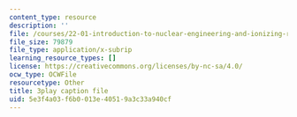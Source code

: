 ```yaml
---
content_type: resource
description: ''
file: /courses/22-01-introduction-to-nuclear-engineering-and-ionizing-radiation-fall-2016/5e3f4a03f6b0013e40519a3c33a940cf_9uqKU5ZDwfM.srt
file_size: 79879
file_type: application/x-subrip
learning_resource_types: []
license: https://creativecommons.org/licenses/by-nc-sa/4.0/
ocw_type: OCWFile
resourcetype: Other
title: 3play caption file
uid: 5e3f4a03-f6b0-013e-4051-9a3c33a940cf
---
```

